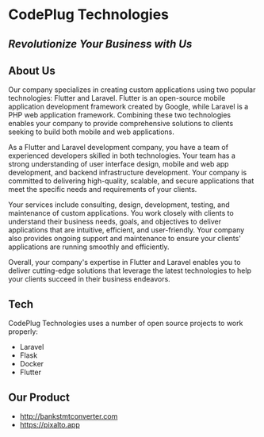 # CodePlug Technologies
## _Revolutionize Your Business with Us_

## About Us
Our company specializes in creating custom applications using two popular technologies: Flutter and Laravel. Flutter is an open-source mobile application development framework created by Google, while Laravel is a PHP web application framework. Combining these two technologies enables your company to provide comprehensive solutions to clients seeking to build both mobile and web applications.

As a Flutter and Laravel development company, you have a team of experienced developers skilled in both technologies. Your team has a strong understanding of user interface design, mobile and web app development, and backend infrastructure development. Your company is committed to delivering high-quality, scalable, and secure applications that meet the specific needs and requirements of your clients.

Your services include consulting, design, development, testing, and maintenance of custom applications. You work closely with clients to understand their business needs, goals, and objectives to deliver applications that are intuitive, efficient, and user-friendly. Your company also provides ongoing support and maintenance to ensure your clients' applications are running smoothly and efficiently.

Overall, your company's expertise in Flutter and Laravel enables you to deliver cutting-edge solutions that leverage the latest technologies to help your clients succeed in their business endeavors.

## Tech
CodePlug Technologies uses a number of open source projects to work properly:

- Laravel
- Flask
- Docker
- Flutter

## Our Product
- http://bankstmtconverter.com
- https://pixalto.app
